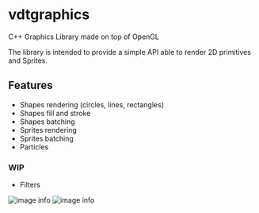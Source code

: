 # vdtgraphics
 C++ Graphics Library made on top of OpenGL

 The library is intended to provide a simple API able to render 2D primitives and Sprites.
 
 ## Features
 - Shapes rendering (circles, lines, rectangles)
 - Shapes fill and stroke
 - Shapes batching
 - Sprites rendering
 - Sprites batching
 - Particles

### WIP
- Filters

![image info](./doc/preview.gif)
![image info](./doc/particles.gif)